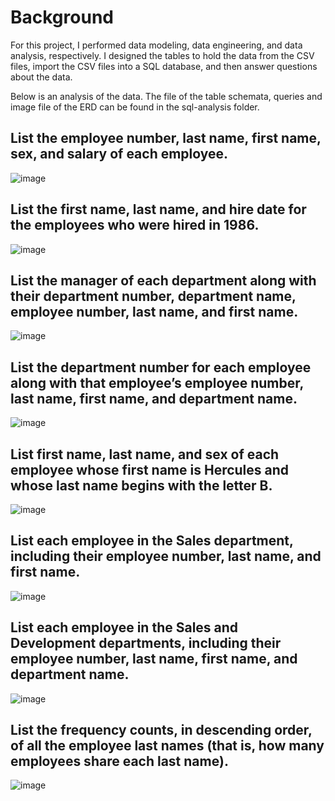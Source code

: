 # Background

For this project, I performed data modeling, data engineering, and data analysis, respectively. I designed the tables to hold the data from the CSV files, import the CSV files into a SQL database, and then answer questions about the data. 

Below is an analysis of the data. The file of the table schemata, queries and image file of the ERD can be found in the sql-analysis folder. 

## List the employee number, last name, first name, sex, and salary of each employee.
![image](https://user-images.githubusercontent.com/119654958/221103662-00236b20-e6ca-4c0d-990d-90d3b56c979d.png)

## List the first name, last name, and hire date for the employees who were hired in 1986. 
![image](https://user-images.githubusercontent.com/119654958/221104498-b050a89b-808c-4545-b23a-adf14e1a3ba0.png)

## List the manager of each department along with their department number, department name, employee number, last name, and first name.
![image](https://user-images.githubusercontent.com/119654958/221105114-aa31aeea-b14a-4284-8b21-97d38303653c.png)

## List the department number for each employee along with that employee’s employee number, last name, first name, and department name.
![image](https://user-images.githubusercontent.com/119654958/221105455-ba91d793-4d20-4331-a1a3-5193f906c486.png)

## List first name, last name, and sex of each employee whose first name is Hercules and whose last name begins with the letter B.
![image](https://user-images.githubusercontent.com/119654958/221105785-3c58d165-423a-4367-8d86-fc12d44b92aa.png)

## List each employee in the Sales department, including their employee number, last name, and first name.
![image](https://user-images.githubusercontent.com/119654958/221106111-724f0904-ef08-488e-ae0d-e2a743ac632c.png)

## List each employee in the Sales and Development departments, including their employee number, last name, first name, and department name.
![image](https://user-images.githubusercontent.com/119654958/221106347-671c5fe1-7119-418e-90f9-80e4b234a0ea.png)

## List the frequency counts, in descending order, of all the employee last names (that is, how many employees share each last name).
![image](https://user-images.githubusercontent.com/119654958/221106771-fb79f7b0-0c56-489e-bb80-52e57c0dc2af.png)

